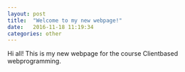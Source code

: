 ```yaml
---
layout: post
title:  "Welcome to my new webpage!"
date:   2016-11-18 11:19:34
categories: other
---
```

Hi all! This is my new webpage for the course Clientbased webprogramming.

